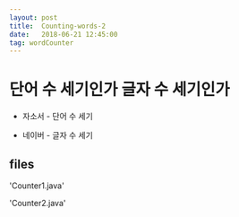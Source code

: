 ```yaml
---
layout: post
title:  Counting-words-2
date:   2018-06-21 12:45:00
tag: wordCounter
---
```

# 단어 수 세기인가 글자 수 세기인가

- 자소서 - 단어 수 세기

- 네이버 - 글자 수 세기

## files

'Counter1.java'

'Counter2.java'
